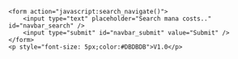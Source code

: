 <html>
    <script type="text/javascript">
    function search_navigate() {
        var obj = document.getElementById("navbar_search");
        var keyword = obj.value;
        var dst = "https://scryfall.com/random?q=legal:commander+t:creature+mana=" + keyword;
        window.location = dst;
    }
    </script>
    
    <form action="javascript:search_navigate()">
        <input type="text" placeholder="Search mana costs.." id="navbar_search" />
        <input type="submit" id="navbar_submit" value="Submit" />
    </form>
    <p style="font-size: 5px;color:#DBDBDB">V1.0</p>
</html>
